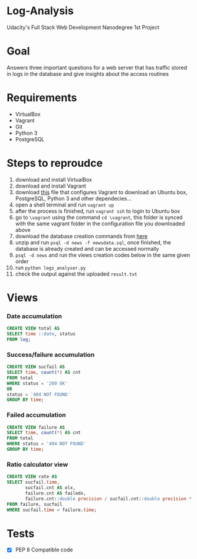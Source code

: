 # Log-Analysis

Udacity's Full Stack Web Development Nanodegree 1st Project


# Goal

Answers three important questions for a web server that has traffic stored in logs in the database and give insights about the access routines


# Requirements

* VirtualBox
* Vagrant
* Git
* Python 3
* PostgreSQL


# Steps to reproudce

1) download and install VirtualBox
2) download and install Vagrant
3) download [this](https://s3.amazonaws.com/video.udacity-data.com/topher/2018/April/5acfbfa3_fsnd-virtual-machine/fsnd-virtual-machine.zip) file that configures Vagrant to download an Ubuntu box, PostgreSQL, Python 3 and other dependecies...
4) open a shell terminal and run `vagrant up`
5) after the process is finished, run `vagrant ssh` to login to Ubuntu box
6) go to `\vagrant` using the command `cd \vagrant`, this folder is synced with the same vagrant folder in the configuration file you downloaded above
5) download the database creation commands from [here](https://d17h27t6h515a5.cloudfront.net/topher/2016/August/57b5f748_newsdata/newsdata.zip)
6) unzip and run `psql -d news -f newsdata.sql`, once finished, the database is already created and can be accessed normally
7) `psql -d news` and run the views creation codes below in the same given order
8) run `python logs_analyser.py`
9) check the output against the uploaded `result.txt`


# Views

### Date accumulation
``` sql
CREATE VIEW total AS
SELECT time ::date, status
FROM log;
```

### Success/failure accumulation
``` sql
CREATE VIEW sucfail AS
SELECT time, count(*) AS cnt
FROM total
WHERE status = '200 OK'
OR
status = '404 NOT FOUND'
GROUP BY time;
```

### Failed accumulation
``` sql
CREATE VIEW failure AS
SELECT time, count(*) AS cnt
FROM total
WHERE status = '404 NOT FOUND'
GROUP BY time;
```

### Ratio calculator view
``` sql
CREATE VIEW rate AS
SELECT sucfail.time,
       sucfail.cnt AS olx,
       failure.cnt AS failedx,
       failure.cnt::double precision / sucfail.cnt::double precision * 100 AS failRate
FROM failure, sucfail
WHERE sucfail.time = failure.time;
```

# Tests
- [x] PEP 8 Compatible code
